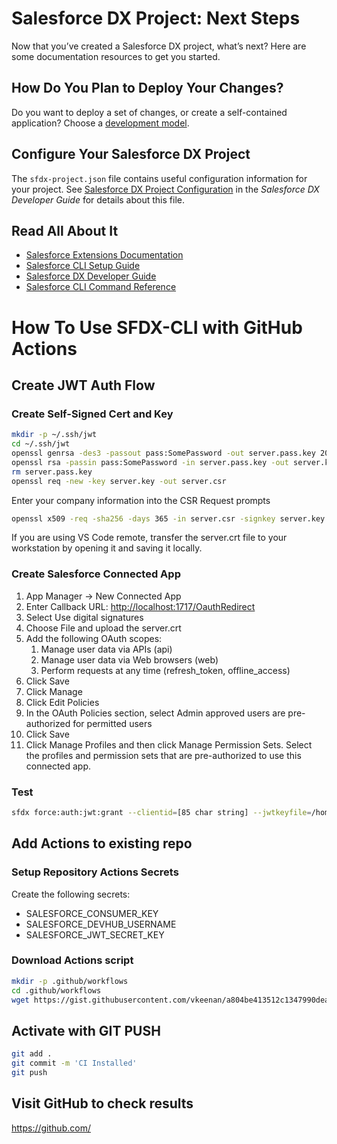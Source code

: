 # Salesforce DX Project: Next Steps

Now that you’ve created a Salesforce DX project, what’s next? Here are some documentation resources to get you started.

## How Do You Plan to Deploy Your Changes?

Do you want to deploy a set of changes, or create a self-contained application? Choose a [development model](https://developer.salesforce.com/tools/vscode/en/user-guide/development-models).

## Configure Your Salesforce DX Project

The `sfdx-project.json` file contains useful configuration information for your project. See [Salesforce DX Project Configuration](https://developer.salesforce.com/docs/atlas.en-us.sfdx_dev.meta/sfdx_dev/sfdx_dev_ws_config.htm) in the _Salesforce DX Developer Guide_ for details about this file.

## Read All About It

- [Salesforce Extensions Documentation](https://developer.salesforce.com/tools/vscode/)
- [Salesforce CLI Setup Guide](https://developer.salesforce.com/docs/atlas.en-us.sfdx_setup.meta/sfdx_setup/sfdx_setup_intro.htm)
- [Salesforce DX Developer Guide](https://developer.salesforce.com/docs/atlas.en-us.sfdx_dev.meta/sfdx_dev/sfdx_dev_intro.htm)
- [Salesforce CLI Command Reference](https://developer.salesforce.com/docs/atlas.en-us.sfdx_cli_reference.meta/sfdx_cli_reference/cli_reference.htm)




# How To Use SFDX-CLI with GitHub Actions

## Create JWT Auth Flow
### Create Self-Signed Cert and Key

```bash
mkdir -p ~/.ssh/jwt
cd ~/.ssh/jwt
openssl genrsa -des3 -passout pass:SomePassword -out server.pass.key 2048
openssl rsa -passin pass:SomePassword -in server.pass.key -out server.key
rm server.pass.key
openssl req -new -key server.key -out server.csr
```

Enter your company information into the CSR Request prompts

```bash
openssl x509 -req -sha256 -days 365 -in server.csr -signkey server.key -out server.crt
```

If you are using VS Code remote, transfer the server.crt file to your workstation by opening it and saving it locally.

### Create Salesforce Connected App

1. App Manager -> New Connected App
1. Enter Callback URL: <http://localhost:1717/OauthRedirect>
1. Select Use digital signatures
1. Choose File and upload the server.crt
1. Add the following OAuth scopes:
    1. Manage user data via APIs (api)
    1. Manage user data via Web browsers (web)
    1. Perform requests at any time (refresh_token, offline_access)
1. Click Save
1. Click Manage
1. Click Edit Policies
1. In the OAuth Policies section, select Admin approved users are pre-authorized for permitted users
1. Click Save
1. Click Manage Profiles and then click Manage Permission Sets. Select the profiles and permission sets that are pre-authorized to use this connected app.

### Test

```bash
sfdx force:auth:jwt:grant --clientid=[85 char string] --jwtkeyfile=/home/username/.ssh/jwt/server.key --username=username@domain.com --setdefaultdevhubusername --setalias devjwt
```

## Add Actions to existing repo

### Setup Repository Actions Secrets

Create the following secrets:

* SALESFORCE_CONSUMER_KEY
* SALESFORCE_DEVHUB_USERNAME
* SALESFORCE_JWT_SECRET_KEY

### Download Actions script

```bash
mkdir -p .github/workflows
cd .github/workflows
wget https://gist.githubusercontent.com/vkeenan/a804be413512c1347990dea71626e484/raw/ed6c7d868735d1c8ac112dec763eb4c1bab8455c/push-action-deploy.yml
```

## Activate with GIT PUSH

```bash
git add .
git commit -m 'CI Installed'
git push
```

## Visit GitHub to check results

<https://github.com/>

